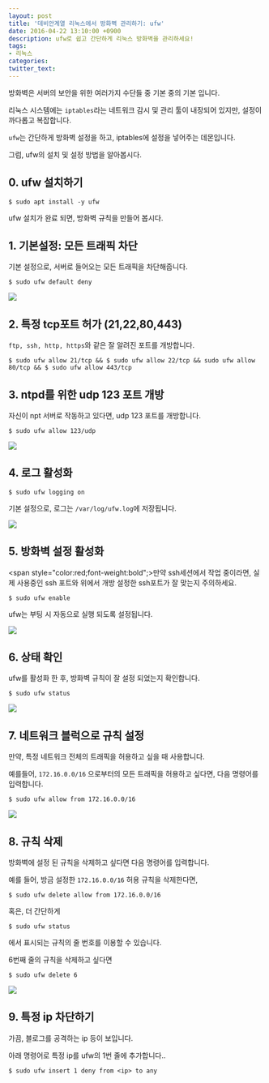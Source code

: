 ```yaml
---
layout: post
title: '데비안계열 리눅스에서 방화벽 관리하기: ufw'
date: 2016-04-22 13:10:00 +0900
description: ufw로 쉽고 간단하게 리눅스 방화벽을 관리하세요!   
tags:
- 리눅스
categories:
twitter_text:
---
```


방화벽은 서버의 보안을 위한 여러가지 수단들 중 기본 중의 기본 입니다.

리눅스 시스템에는 `iptables`라는 네트워크 감시 및 관리 툴이 내장되어 있지만, 설정이 까다롭고 복잡합니다.

`ufw`는 간단하게 방화벽 설정을 하고, iptables에 설정을 넣어주는 데몬입니다.

그럼, ufw의 설치 및 설정 방법을 알아봅시다.

## 0. ufw 설치하기

```
$ sudo apt install -y ufw
```

ufw 설치가 완료 되면, 방화벽 규칙을 만들어 봅시다.

## 1. 기본설정: 모든 트래픽 차단

기본 설정으로, 서버로 들어오는 모든 트래픽을 차단해줍니다.

```
$ sudo ufw default deny
```

<a href="https://googledrive.com/host/0Bw2KEQNBe4nMZW91OWJNZ2lmX0k/img20160302001.png" data-lightbox="7"><img src="https://googledrive.com/host/0Bw2KEQNBe4nMZW91OWJNZ2lmX0k/img20160302001.png"></a>

## 2. 특정 tcp포트 허가 (21,22,80,443)

`ftp, ssh, http, https`와 같은 잘 알려진 포트를 개방합니다.

```
$ sudo ufw allow 21/tcp && $ sudo ufw allow 22/tcp && sudo ufw allow 80/tcp && $ sudo ufw allow 443/tcp
```

## 3. ntpd를 위한 udp 123 포트 개방

자신이 npt 서버로 작동하고 있다면, udp 123 포트를 개방합니다.

```
$ sudo ufw allow 123/udp
```

<a href="https://googledrive.com/host/0Bw2KEQNBe4nMZW91OWJNZ2lmX0k/img20160302002.png" data-lightbox="7"><img src="https://googledrive.com/host/0Bw2KEQNBe4nMZW91OWJNZ2lmX0k/img20160302002.png"></a>

## 4. 로그 활성화

```
$ sudo ufw logging on
```

기본 설정으로, 로그는 `/var/log/ufw.log`에 저장됩니다.

<a href="https://googledrive.com/host/0Bw2KEQNBe4nMZW91OWJNZ2lmX0k/img20160302003.png" data-lightbox="7"><img src="https://googledrive.com/host/0Bw2KEQNBe4nMZW91OWJNZ2lmX0k/img20160302003.png"></a>

## 5. 방화벽 설정 활성화

<span style="color:red;font-weight:bold";>만약 ssh세션에서 작업 중이라면, 실제 사용중인 ssh 포트와 위에서 개방 설정한 ssh포트가 잘 맞는지 주의하세요.</span>

```
$ sudo ufw enable
```

ufw는 부팅 시 자동으로 실행 되도록 설정됩니다.

<a href="https://googledrive.com/host/0Bw2KEQNBe4nMZW91OWJNZ2lmX0k/img20160302004.png" data-lightbox="7"><img src="https://googledrive.com/host/0Bw2KEQNBe4nMZW91OWJNZ2lmX0k/img20160302004.png"></a>

## 6. 상태 확인

ufw를 활성화 한 후, 방화벽 규칙이 잘 설정 되었는지 확인합니다.

```
$ sudo ufw status
```

<a href="https://googledrive.com/host/0Bw2KEQNBe4nMZW91OWJNZ2lmX0k/img20160302006.png" data-lightbox="7"><img src="https://googledrive.com/host/0Bw2KEQNBe4nMZW91OWJNZ2lmX0k/img20160302006.png"></a>

## 7. 네트워크 블럭으로 규칙 설정

만약, 특정 네트워크 전체의 트래픽을 허용하고 싶을 때 사용합니다.

예를들어, `172.16.0.0/16` 으로부터의 모든 트래픽을 허용하고 싶다면, 다음 명령어를 입력합니다.

```
$ sudo ufw allow from 172.16.0.0/16
```

<a href="https://googledrive.com/host/0Bw2KEQNBe4nMZW91OWJNZ2lmX0k/img20160302007.png" data-lightbox="7"><img src="https://googledrive.com/host/0Bw2KEQNBe4nMZW91OWJNZ2lmX0k/img20160302007.png"></a>

## 8. 규칙 삭제

방화벽에 설정 된 규칙을 삭제하고 싶다면 다음 명령어를 입력합니다.

예를 들어, 방금 설정한 `172.16.0.0/16` 허용 규칙을 삭제한다면,

```
$ sudo ufw delete allow from 172.16.0.0/16
```

혹은, 더 간단하게

```
$ sudo ufw status
```

에서 표시되는 규칙의 줄 번호를 이용할 수 있습니다.

6번째 줄의 규칙을 삭제하고 싶다면

```
$ sudo ufw delete 6
```

<a href="https://googledrive.com/host/0Bw2KEQNBe4nMZW91OWJNZ2lmX0k/img20160302008.png" data-lightbox="7"><img src="https://googledrive.com/host/0Bw2KEQNBe4nMZW91OWJNZ2lmX0k/img20160302008.png"></a>

## 9. 특정 ip 차단하기

가끔, 블로그를 공격하는 ip 등이 보입니다.

아래 명령어로 특정 ip를 ufw의 1번 줄에 추가합니다..

```
$ sudo ufw insert 1 deny from <ip> to any
```
